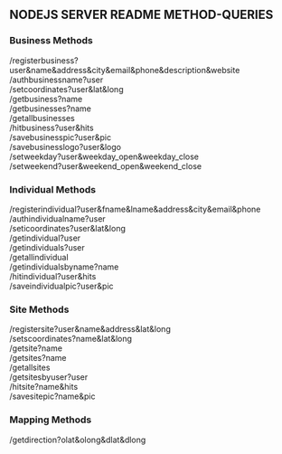 ## NODEJS SERVER README METHOD-QUERIES

### Business Methods
/registerbusiness?user&name&address&city&email&phone&description&website <br />
/authbusinessname?user <br />
/setcoordinates?user&lat&long<br />
/getbusiness?name<br />
/getbusinesses?name<br />
/getallbusinesses<br />
/hitbusiness?user&hits <br />
/savebusinesspic?user&pic <br />
/savebusinesslogo?user&logo <br />
/setweekday?user&weekday_open&weekday_close <br />
/setweekend?user&weekend_open&weekend_close <br />

### Individual Methods
/registerindividual?user&fname&lname&address&city&email&phone <br />
/authindividualname?user<br />
/seticoordinates?user&lat&long<br />
/getindividual?user<br />
/getindividuals?user<br />
/getallindividual<br />
/getindividualsbyname?name<br />
/hitindividual?user&hits <br />
/saveindividualpic?user&pic <br />


### Site Methods
/registersite?user&name&address&lat&long <br />
/setscoordinates?name&lat&long <br />
/getsite?name <br />
/getsites?name <br />
/getallsites <br />
/getsitesbyuser?user <br />
/hitsite?name&hits <br />
/savesitepic?name&pic <br />

### Mapping Methods
/getdirection?olat&olong&dlat&dlong <br />